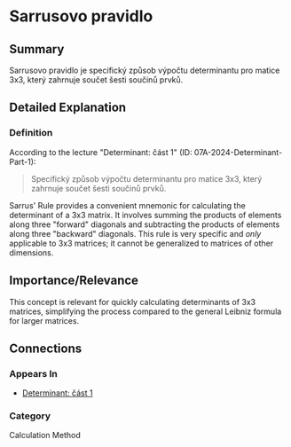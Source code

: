 # Sarrusovo pravidlo

## Summary
Sarrusovo pravidlo je specifický způsob výpočtu determinantu pro matice 3x3, který zahrnuje součet šesti součinů prvků.

## Detailed Explanation
### Definition
According to the lecture "Determinant: část 1" (ID: 07A-2024-Determinant-Part-1):
> Specifický způsob výpočtu determinantu pro matice 3x3, který zahrnuje součet šesti součinů prvků.

Sarrus' Rule provides a convenient mnemonic for calculating the determinant of a 3x3 matrix. It involves summing the products of elements along three "forward" diagonals and subtracting the products of elements along three "backward" diagonals. This rule is very specific and *only* applicable to 3x3 matrices; it cannot be generalized to matrices of other dimensions.

## Importance/Relevance
This concept is relevant for quickly calculating determinants of 3x3 matrices, simplifying the process compared to the general Leibniz formula for larger matrices.

## Connections
### Appears In
*   [Determinant: část 1](07A-2024-Determinant-Part-1)

### Category
Calculation Method